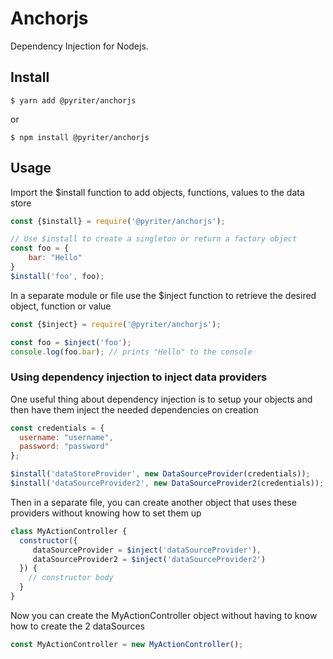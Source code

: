 # Anchorjs

Dependency Injection for Nodejs. 

## Install
```console
$ yarn add @pyriter/anchorjs
```
or
```console
$ npm install @pyriter/anchorjs
```

## Usage
Import the $install function to add objects, functions, values to the data store

```javascript
const {$install} = require('@pyriter/anchorjs');

// Use $install to create a singleton or return a factory object
const foo = {
    bar: "Hello"
}
$install('foo', foo);
```

In a separate module or file use the $inject function to retrieve the desired object, function or value
```javascript
const {$inject} = require('@pyriter/anchorjs');

const foo = $inject('foo');
console.log(foo.bar); // prints "Hello" to the console
```

### Using dependency injection to inject data providers
One useful thing about dependency injection is to setup your objects and then have them inject the needed dependencies on creation
```javascript
const credentials = {
  username: "username",
  password: "password"
};

$install('dataStoreProvider', new DataSourceProvider(credentials));
$install('dataSourceProvider2', new DataSourceProvider2(credentials));
```
Then in a separate file, you can create another object that uses these providers without knowing how to set them up
```javascript
class MyActionController { 
  constructor({
     dataSourceProvider = $inject('dataSourceProvider'), 
     dataSourceProvider2 = $inject('dataSourceProvider2')  
  }) {
    // constructor body
  }
}
```
Now you can create the MyActionController object without having to know how to create the 2 dataSources
```javascript
const MyActionController = new MyActionController();
```
